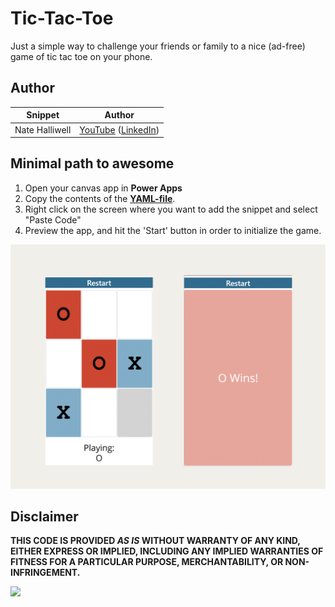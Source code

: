 # Tic-Tac-Toe

Just a simple way to challenge your friends or family to a nice (ad-free) game of tic tac toe on your phone.


## Author

Snippet|Author
--------|---------
Nate Halliwell | [YouTube](https://www.youtube.com/playlist?list=PLlQ81_et2aJ-XKx3gVfVl0dQbJU5mUfgf) ([LinkedIn](https://www.linkedin.com/in/natehalliwell/))

## Minimal path to awesome

1. Open your canvas app in **Power Apps**
1. Copy the contents of the **[YAML-file](./source/tic-tac-toe.yaml)**.
1. Right click on the screen where you want to add the snippet and select "Paste Code"
1. Preview the app, and hit the 'Start' button in order to initialize the game.

![A screenshot of the Game in Power Apps](./assets/tictactoe.png)

## Disclaimer

**THIS CODE IS PROVIDED *AS IS* WITHOUT WARRANTY OF ANY KIND, EITHER EXPRESS OR IMPLIED, INCLUDING ANY IMPLIED WARRANTIES OF FITNESS FOR A PARTICULAR PURPOSE, MERCHANTABILITY, OR NON-INFRINGEMENT.**

<img src="https://m365-visitor-stats.azurewebsites.net/powerplatform-snippets/power-apps/tic-tac-toe" aria-hidden="true" />
